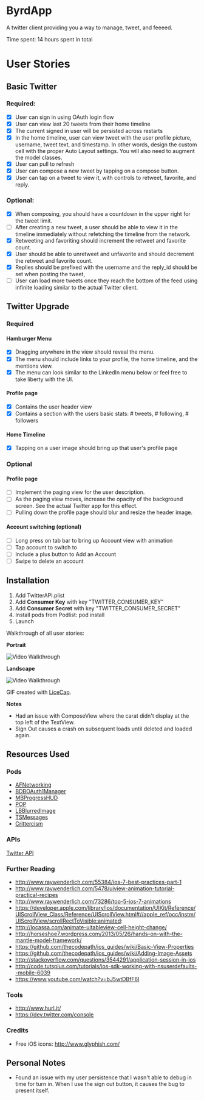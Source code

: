 ByrdApp
=======

A twitter client providing you a way to manage, tweet, and feeeed.

Time spent: 14 hours spent in total

# User Stories

## Basic Twitter

### Required:
* [x] User can sign in using OAuth login flow
* [x] User can view last 20 tweets from their home timeline
* [x] The current signed in user will be persisted across restarts
* [x] In the home timeline, user can view tweet with the user profile picture, username, tweet text, and timestamp.  In other words, design the custom cell with the proper Auto Layout settings. You will also need to augment the model classes.
* [x] User can pull to refresh
* [x] User can compose a new tweet by tapping on a compose button.
* [x] User can tap on a tweet to view it, with controls to retweet, favorite, and reply.

### Optional:
* [x] When composing, you should have a countdown in the upper right for the tweet limit.
* [ ] After creating a new tweet, a user should be able to view it in the timeline immediately without refetching the timeline from the network.
* [x] Retweeting and favoriting should increment the retweet and favorite count.
* [x] User should be able to unretweet and unfavorite and should decrement the retweet and favorite count.
* [x] Replies should be prefixed with the username and the reply_id should be set when posting the tweet,
* [ ] User can load more tweets once they reach the bottom of the feed using infinite loading similar to the actual Twitter client.

## Twitter Upgrade

### Required

#### Hamburger Menu
* [x] Dragging anywhere in the view should reveal the menu.
* [x] The menu should include links to your profile, the home timeline, and the mentions view.
* [x] The menu can look similar to the LinkedIn menu below or feel free to take liberty with the UI.
#### Profile page
* [x] Contains the user header view
* [x] Contains a section with the users basic stats: # tweets, # following, # followers
#### Home Timeline
* [x] Tapping on a user image should bring up that user's profile page

### Optional

#### Profile page
* [ ] Implement the paging view for the user description.
* [ ] As the paging view moves, increase the opacity of the background screen. See the actual Twitter app for this effect.
* [ ] Pulling down the profile page should blur and resize the header image.

#### Account switching (optional)
* [ ] Long press on tab bar to bring up Account view with animation
* [ ] Tap account to switch to
* [ ] Include a plus button to Add an Account
* [ ] Swipe to delete an account

## Installation

1. Add TwitterAPI.plist
2. Add **Consumer Key** with key "TWITTER_CONSUMER_KEY"
3. Add **Consumer Secret** with key "TWITTER_CONSUMER_SECRET"
4. Install pods from Podlist: pod install
5. Launch

Walkthrough of all user stories:

**Portrait**

![Video Walkthrough](https://raw.githubusercontent.com/NinjaSudo/ByrdApp/master/demo.gif)

**Landscape**

![Video Walkthrough](https://raw.githubusercontent.com/NinjaSudo/ByrdApp/master/demo_landscape.gif)

GIF created with [LiceCap](http://www.cockos.com/licecap/).

**Notes**
* Had an issue with ComposeView where the carat didn't display at the top left of the TextView.
* Sign Out causes a crash on subsequent loads until deleted and loaded again.

## Resources Used

### Pods

* [AFNetworking](https://github.com/AFNetworking/AFNetworking)
* [BDBOAuth1Manager](https://github.com/bdbergeron/BDBOAuth1Manager)
* [MBProgressHUD](https://github.com/jdg/MBProgressHUD)
* [POP](https://github.com/facebook/pop)
* [LBBlurredImage](https://github.com/lukabernardi/LBBlurredImage)
* [TSMessages](https://github.com/toursprung/TSMessages)
* [Crittercism](http://www.crittercism.com)

### APIs

[Twitter API](https://dev.twitter.com/docs/api/1.1)

### Further Reading

* http://www.raywenderlich.com/55384/ios-7-best-practices-part-1
* http://www.raywenderlich.com/5478/uiview-animation-tutorial-practical-recipes
* http://www.raywenderlich.com/73286/top-5-ios-7-animations
* https://developer.apple.com/library/ios/documentation/UIKit/Reference/UIScrollView_Class/Reference/UIScrollView.html#//apple_ref/occ/instm/UIScrollView/scrollRectToVisible:animated:
* http://locassa.com/animate-uitableview-cell-height-change/
* http://horseshoe7.wordpress.com/2013/05/26/hands-on-with-the-mantle-model-framework/
* https://github.com/thecodepath/ios_guides/wiki/Basic-View-Properties
* https://github.com/thecodepath/ios_guides/wiki/Adding-Image-Assets
* http://stackoverflow.com/questions/3544291/application-session-in-ios
* http://code.tutsplus.com/tutorials/ios-sdk-working-with-nsuserdefaults--mobile-6039
* https://www.youtube.com/watch?v=bJ5wtDBfF6I

### Tools

* http://www.hurl.it/
* https://dev.twitter.com/console

### Credits

* Free iOS icons: http://www.glyphish.com/

## Personal Notes

* Found an issue with my user persistence that I wasn't able to debug in time for turn in. When I use the sign out button, it causes the bug to present itself.
